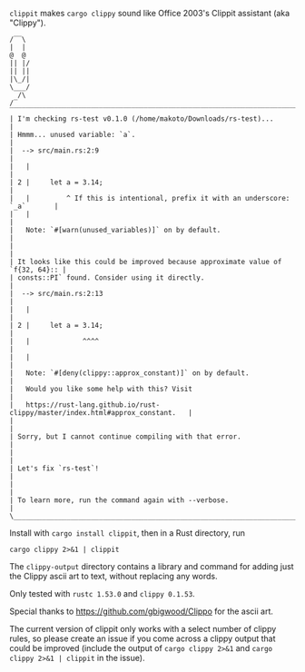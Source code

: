 `clippit` makes `cargo clippy` sound like Office 2003's Clippit assistant (aka "Clippy").

```
/‾‾\
|  |
@  @
|| |/
|| ||
|\_/|
\___/
  /\
/‾  ‾‾‾‾‾‾‾‾‾‾‾‾‾‾‾‾‾‾‾‾‾‾‾‾‾‾‾‾‾‾‾‾‾‾‾‾‾‾‾‾‾‾‾‾‾‾‾‾‾‾‾‾‾‾‾‾‾‾‾‾‾‾‾‾‾‾‾‾‾‾‾‾‾‾‾‾‾\
| I'm checking rs-test v0.1.0 (/home/makoto/Downloads/rs-test)...                |
| Hmmm... unused variable: `a`.                                                  |
|  --> src/main.rs:2:9                                                           |
|   |                                                                            |
| 2 |     let a = 3.14;                                                          |
|   |         ^ If this is intentional, prefix it with an underscore: `_a`       |
|   |                                                                            |
|   Note: `#[warn(unused_variables)]` on by default.                             |
|                                                                                |
| It looks like this could be improved because approximate value of `f{32, 64}:: |
| consts::PI` found. Consider using it directly.                                 |
|  --> src/main.rs:2:13                                                          |
|   |                                                                            |
| 2 |     let a = 3.14;                                                          |
|   |             ^^^^                                                           |
|   |                                                                            |
|   Note: `#[deny(clippy::approx_constant)]` on by default.                      |
|   Would you like some help with this? Visit                                    |
|   https://rust-lang.github.io/rust-clippy/master/index.html#approx_constant.   |
|                                                                                |
| Sorry, but I cannot continue compiling with that error.                        |
|                                                                                |
| Let's fix `rs-test`!                                                           |
|                                                                                |
| To learn more, run the command again with --verbose.                           |
\________________________________________________________________________________/
```

Install with `cargo install clippit`, then in a Rust directory, run

```
cargo clippy 2>&1 | clippit
```

The `clippy-output` directory contains a library and command for adding just the Clippy ascii art to text, without replacing any words.

Only tested with `rustc 1.53.0` and `clippy 0.1.53`.

Special thanks to https://github.com/gbigwood/Clippo for the ascii art.

The current version of clippit only works with a select number of clippy rules, so please create an issue if you come across a clippy output that could be improved (include the output of `cargo clippy 2>&1` and `cargo clippy 2>&1 | clippit` in the issue). 